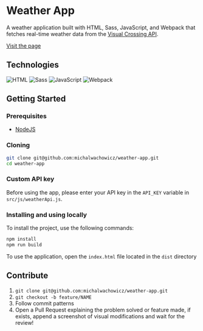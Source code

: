 # Weather App

A weather application built with HTML, Sass, JavaScript, and Webpack that fetches real-time weather data from the [Visual Crossing API](https://www.visualcrossing.com/weather-api). 

[Visit the page](https://michalwachowicz.github.io/weather-app/)

## Technologies

![HTML](https://img.shields.io/badge/-HTML-000.svg?logo=html5)
![Sass](https://img.shields.io/badge/-Sass-000?logo=sass)
![JavaScript](https://img.shields.io/badge/-JavaScript-000?&logo=JavaScript)
![Webpack](https://img.shields.io/badge/-Webpack-000?logo=webpack)

## Getting Started

### Prerequisites
- [NodeJS](https://nodejs.org/en)

### Cloning

```bash
git clone git@github.com:michalwachowicz/weather-app.git
cd weather-app
```

### Custom API key

Before using the app, please enter your API key in the `API_KEY` variable in `src/js/weatherApi.js`.

### Installing and using locally

To install the project, use the following commands:

```bash
npm install
npm run build
```

To use the application, open the `index.html` file located in the `dist` directory

## Contribute

1. `git clone git@github.com:michalwachowicz/weather-app.git`
2. `git checkout -b feature/NAME`
3. Follow commit patterns
4. Open a Pull Request explaining the problem solved or feature made, if exists, append a screenshot of visual modifications and wait for the review!
